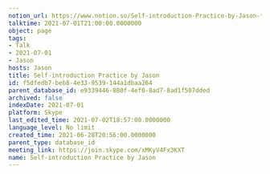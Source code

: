 ```yaml
---
notion_url: https://www.notion.so/Self-introduction-Practice-by-Jason-f5dfedb7beb84e339539144a1dbaa264
talktime: 2021-07-01T21:00:00.0000000
object: page
tags:
- Talk
- 2021-07-01
- Jason
hosts: Jason
title: Self-introduction Practice by Jason
id: f5dfedb7-beb8-4e33-9539-144a1dbaa264
parent_database_id: e9339446-880f-4ef0-8ad7-8ad1f507dded
archived: false
indexDate: 2021-07-01
platform: Skype
last_edited_time: 2021-07-02T18:57:00.0000000
language_level: No limit
created_time: 2021-06-28T20:56:00.0000000
parent_type: database_id
meeting_link: https://join.skype.com/xMKyV4Fx3KXT
name: Self-introduction Practice by Jason
---
```







